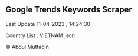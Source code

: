 

## Google Trends Keywords Scraper 
 
Last Update 11-04-2023 , 14:24:30

Country List :
VIETNAM.json



© Abdul Muttaqin 
